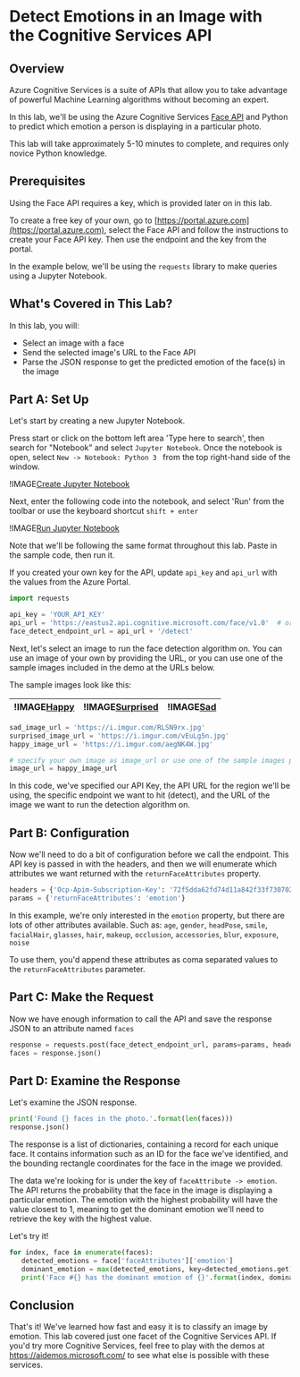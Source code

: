 # Detect Emotions in an Image with the Cognitive Services API 

## Overview

Azure Cognitive Services is a suite of APIs that allow you to take advantage of powerful Machine Learning algorithms without becoming an expert.

In this lab, we'll be using the Azure Cognitive Services [Face API](https://docs.microsoft.com/en-us/azure/cognitive-services/face/overview) and Python to predict which emotion a person is displaying in a particular photo. 

This lab will take approximately 5-10 minutes to complete, and requires only novice Python knowledge.

## Prerequisites

Using the Face API requires a key, which is provided later on in this lab.

To create a free key of your own, go to [https://portal.azure.com](https://portal.azure.com), select the Face API and follow the instructions to create your Face API key. Then use the endpoint and the key from the portal.

In the example below, we'll be using the `requests` library to make queries using a Jupyter Notebook.

## What's Covered in This Lab?

In this lab, you will:

* Select an image with a face
* Send the selected image's URL to the Face API
* Parse the JSON response to get the predicted emotion of the face(s) in the image

## Part A: Set Up

Let's start by creating a new Jupyter Notebook. 

Press start or click on the bottom left area 'Type here to search', then search for "Notebook" and select `Jupyter Notebook`. Once the notebook is open, select `New -> Notebook: Python 3 ` from the top right-hand side of the window. 

!IMAGE[Create Jupyter Notebook](images/create-notebook.png)

Next, enter the following code into the notebook, and select 'Run' from the toolbar or use the keyboard shortcut `shift + enter`

!IMAGE[Run Jupyter Notebook](images/run-notebook.png)

Note that we'll be following the same format throughout this lab. Paste in the sample code, then run it. 

If you created your own key for the API, update `api_key` and `api_url` with the values from the Azure Portal.

```python
import requests

api_key = 'YOUR_API_KEY'
api_url = 'https://eastus2.api.cognitive.microsoft.com/face/v1.0'  # or your region, if different.
face_detect_endpoint_url = api_url + '/detect'
```

Next, let's select an image to run the face detection algorithm on. You can use an image of your own by providing the URL, or you can use one of the sample images included in the demo at the URLs below.

The sample images look like this:

| !IMAGE[Happy](images/happy.jpg) | !IMAGE[Surprised](images/surprised.jpg) | !IMAGE[Sad](images/sad.jpg) |
|:----------------------------------------------|:--------------------------------------------------|:--------------------------------------------|


```python
sad_image_url = 'https://i.imgur.com/RLSN9rx.jpg'
surprised_image_url = 'https://i.imgur.com/vEuLg5n.jpg'
happy_image_url = 'https://i.imgur.com/aegNK4W.jpg'

# specify your own image as image_url or use one of the sample images provided above
image_url = happy_image_url
```

In this code, we've specified our API Key, the API URL for the region we'll be using, the specific endpoint we want to hit (detect), and the URL of the image we want to run the detection algorithm on. 

## Part B: Configuration

Now we'll need to do a bit of configuration before we call the endpoint. This API key is passed in with the headers, and then we will enumerate which attributes we want returned with the `returnFaceAttributes` property.

```python
headers = {'Ocp-Apim-Subscription-Key': '72f5dda62fd74d11a842f33f730702a6'}
params = {'returnFaceAttributes': 'emotion'}
```
In this example, we're only interested in the `emotion` property, but there are lots of other attributes available. Such as: `age`, `gender`, `headPose`, `smile`, `facialHair`, `glasses`, `hair`, `makeup`, `occlusion`, `accessories`, `blur`, `exposure`, `noise`

To use them, you'd append these attributes as coma separated values to the `returnFaceAttributes` parameter.

## Part C: Make the Request

Now we have enough information to call the API and save the response JSON to an attribute named `faces`

```python
response = requests.post(face_detect_endpoint_url, params=params, headers=headers, json={'url': image_url})
faces = response.json()
```

## Part D: Examine the Response

Let's examine the JSON response.

```python
print('Found {} faces in the photo.'.format(len(faces)))
response.json()
```

The response is a list of dictionaries, containing a record for each unique face. It contains information such as an ID for the face we've identified, and the bounding rectangle coordinates for the face in the image we provided. 

The data we're looking for is under the key of `faceAttribute -> emotion`. The API returns the probability that the face in the image is displaying a particular emotion. The emotion with the highest probability will have the value closest to 1, meaning to get the dominant emotion we'll need to retrieve the key with the highest value.

Let's try it!

```python
for index, face in enumerate(faces):
   detected_emotions = face['faceAttributes']['emotion']
   dominant_emotion = max(detected_emotions, key=detected_emotions.get)
   print('Face #{} has the dominant emotion of {}'.format(index, dominant_emotion))
```

## Conclusion

That's it! We've learned how fast and easy it is to classify an image by emotion. 
This lab covered just one facet of the Cognitive Services API. If you'd try more Cognitive Services, feel free to play with the demos at https://aidemos.microsoft.com/ to see what else is possible with these services.